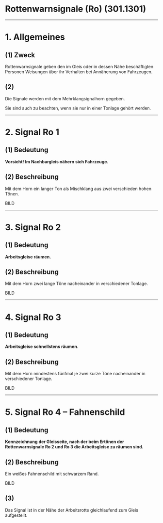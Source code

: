 # Rottenwarnsignale (Ro) (301.1301)

---

# 1. Allgemeines

## (1) Zweck

Rottenwarnsignale geben den im Gleis oder in dessen Nähe beschäftigten
Personen Weisungen über ihr Verhalten bei Annäherung von Fahrzeugen.

## (2)

Die Signale werden mit dem Mehrklangsignalhorn gegeben.

Sie sind auch zu beachten, wenn sie nur in einer Tonlage gehört werden.

---

# 2. Signal Ro 1

## (1) Bedeutung

**Vorsicht! Im Nachbargleis nähern sich Fahrzeuge.**

## (2) Beschreibung

Mit dem Horn ein langer Ton als Mischklang aus zwei verschieden hohen Tönen.

BILD

---

# 3. Signal Ro 2

## (1) Bedeutung

**Arbeitsgleise räumen.**

## (2) Beschreibung

Mit dem Horn zwei lange Töne nacheinander in verschiedener Tonlage.

BILD

---

# 4. Signal Ro 3

## (1) Bedeutung

**Arbeitsgleise schnellstens räumen.**

## (2) Beschreibung

Mit dem Horn mindestens fünfmal je zwei kurze Töne nacheinander in verschiedener Tonlage.

BILD

---

# 5. Signal Ro 4 – Fahnenschild

## (1) Bedeutung

**Kennzeichnung der Gleisseite, nach der beim Ertönen der Rottenwarnsignale Ro 2 und Ro 3 die Arbeitsgleise zu räumen sind.**

## (2) Beschreibung

Ein weißes Fahnenschild mit schwarzem Rand.

BILD

## (3)

Das Signal ist in der Nähe der Arbeitsrotte gleichlaufend zum Gleis aufgestellt.